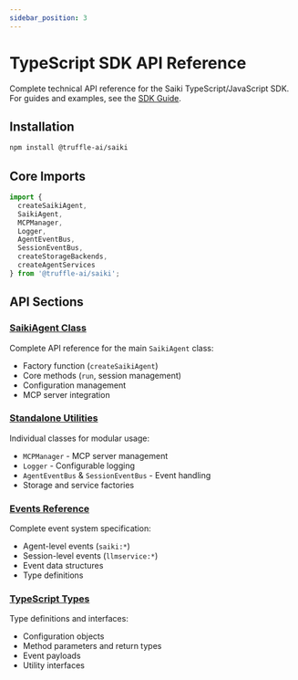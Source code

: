 ```yaml
---
sidebar_position: 3
---
```


# TypeScript SDK API Reference

Complete technical API reference for the Saiki TypeScript/JavaScript SDK. For guides and examples, see the [SDK Guide](/docs/guides/nodejs-sdk).

## Installation

```bash
npm install @truffle-ai/saiki
```

## Core Imports

```typescript
import {
  createSaikiAgent,
  SaikiAgent,
  MCPManager,
  Logger,
  AgentEventBus,
  SessionEventBus,
  createStorageBackends,
  createAgentServices
} from '@truffle-ai/saiki';
```

## API Sections

### [SaikiAgent Class](./saiki-agent)
Complete API reference for the main `SaikiAgent` class:
- Factory function (`createSaikiAgent`)
- Core methods (`run`, session management)
- Configuration management
- MCP server integration

### [Standalone Utilities](./utilities)
Individual classes for modular usage:
- `MCPManager` - MCP server management
- `Logger` - Configurable logging
- `AgentEventBus` & `SessionEventBus` - Event handling
- Storage and service factories

### [Events Reference](./events)
Complete event system specification:
- Agent-level events (`saiki:*`)
- Session-level events (`llmservice:*`)
- Event data structures
- Type definitions

### [TypeScript Types](./types)
Type definitions and interfaces:
- Configuration objects
- Method parameters and return types
- Event payloads
- Utility interfaces 